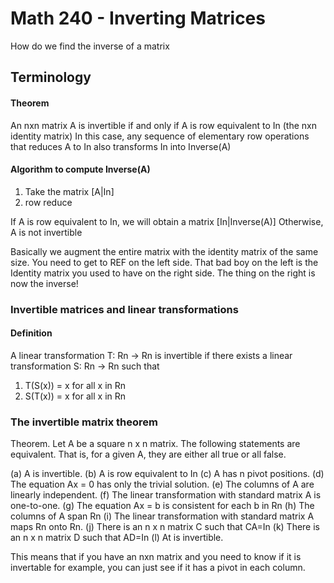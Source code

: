 # Math 240 - Inverting Matrices
How do we find the inverse of a matrix

## Terminology

#### Theorem
An nxn matrix A is invertible if and only if A is row equivalent to In (the nxn identity matrix)
In this case, any sequence of elementary row operations that reduces A to In also transforms In into Inverse(A)

#### Algorithm to compute Inverse(A)
1. Take the matrix [A|In]
2. row reduce

If A is row equivalent to In, we will obtain a matrix [In|Inverse(A)]
Otherwise, A is not invertible

Basically we augment the entire matrix with the identity matrix of the same size.
You need to get to REF on the left side.
That bad boy on the left is the Identity matrix you used to have on the right side.
The thing on the right is now the inverse!

### Invertible matrices and linear transformations

#### Definition
A linear transformation T: Rn -> Rn is invertible if there exists a linear transformation S: Rn -> Rn such that
1. T(S(x)) = x for all x in Rn
2. S(T(x)) = x for all x in Rn

### The invertible matrix theorem
Theorem. Let A be a square n x n matrix. The following statements are equivalent.
That is, for a given A, they are either all true or all false.

(a) A is invertible.
(b) A is row equivalent to In
(c) A has n pivot positions.
(d) The equation Ax = 0 has only the trivial solution.
(e) The columns of A are linearly independent.
(f) The linear transformation with standard matrix A is one-to-one.
(g) The equation Ax = b is consistent for each b in Rn
(h) The columns of A span Rn
(i) The linear transformation with standard matrix A maps Rn onto Rn.
(j) There is an n x n matrix C such that CA=In
(k) There is an n x n matrix D such that AD=In
(l) At is invertible.

This means that if you have an nxn matrix and you need to know if it is invertable for example, you can just see if it has a pivot in each column.
